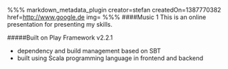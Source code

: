 %%% markdown_metadata_plugin 
creator=stefan
createdOn=1387770382
href=http://www.google.de
img=
%%%
####Music 1
This is an online presentation for presenting my skills.

#####Built on Play Framework v2.2.1
* dependency and build management based on SBT
* built using Scala programming language in frontend and backend
